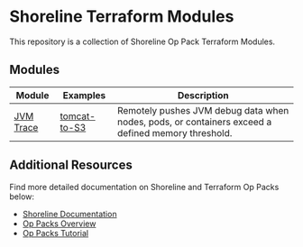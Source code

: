 # Shoreline Terraform Modules

This repository is a collection of Shoreline Op Pack Terraform Modules.

## Modules

| Module                                                                                                             | Examples                                                                                                      | Description                                                                                       |
| ------------------------------------------------------------------------------------------------------------------ | ------------------------------------------------------------------------------------------------------------- | ------------------------------------------------------------------------------------------------- |
| [JVM Trace](https://registry.terraform.io/modules/shorelinesoftware/modules/shoreline/latest/submodules/jvm_trace) | [tomcat-to-S3](https://github.com/shorelinesoftware/terraform-shoreline-modules/tree/main/examples/jvm_trace) | Remotely pushes JVM debug data when nodes, pods, or containers exceed a defined memory threshold. |

## Additional Resources

Find more detailed documentation on Shoreline and Terraform Op Packs below:

- [Shoreline Documentation](https://docs.shoreline.io/)
- [Op Packs Overview](https://docs.shoreline.io/op/packs)
- [Op Packs Tutorial](https://docs.shoreline.io/op/packs/tutorial)
